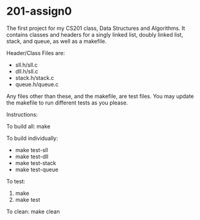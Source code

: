 # 201-assign0
The first project for my CS201 class, Data Structures and Algorithms. 
It contains classes and headers for a singly linked list, doubly linked list, stack, and queue, as well as a makefile.

Header/Class Files are:
  - sll.h/sll.c
  - dll.h/sll.c
  - stack.h/stack.c
  - queue.h/queue.c
  
Any files other than these, and the makefile, are test files. You may update the makefile to run different tests as you please.

Instructions:

To build all: make

To build individually: 
  - make test-sll
  - make test-dll
  - make test-stack
  - make test-queue
  
To test:
  1. make
  2. make test
  
To clean: make clean
